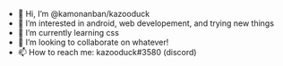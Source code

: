 - 👋 Hi, I’m @kamonanban/kazooduck
- 👀 I’m interested in android, web developement, and trying new things
- 🌱 I’m currently learning css
- 💞️ I’m looking to collaborate on whatever!
- 📫 How to reach me: kazooduck#3580 (discord)

<!---
kazooduck/kazooduck is a ✨ special ✨ repository because its `README.md` (this file) appears on your GitHub profile.
You can click the Preview link to take a look at your changes.
--->
